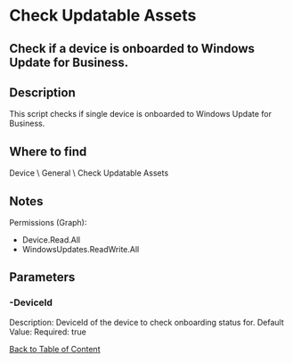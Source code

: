 # Check Updatable Assets

## Check if a device is onboarded to Windows Update for Business.

## Description
This script checks if single device is onboarded to Windows Update for Business.

## Where to find
Device \ General \ Check Updatable Assets

## Notes
Permissions (Graph):
- Device.Read.All
- WindowsUpdates.ReadWrite.All

## Parameters
### -DeviceId
Description: DeviceId of the device to check onboarding status for.
Default Value: 
Required: true


[Back to Table of Content](../../../README.md)

